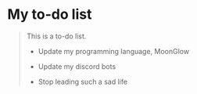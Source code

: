# My to-do list
> This is a to-do list.
>
> - Update my programming language, MoonGlow
>
> - Update my discord bots
>
> - Stop leading such a sad life